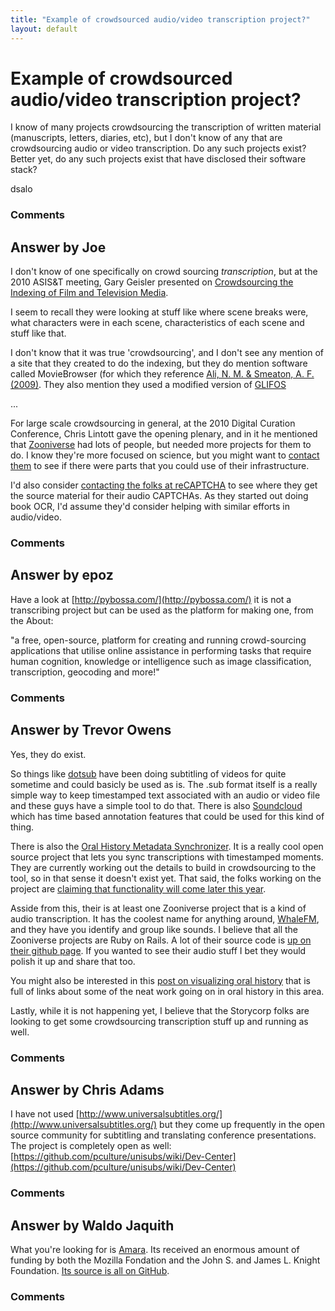 ```yaml
---
title: "Example of crowdsourced audio/video transcription project?"
layout: default
---
```

Example of crowdsourced audio/video transcription project?
=====================
I know of many projects crowdsourcing the transcription of written
material (manuscripts, letters, diaries, etc), but I don't know of any
that are crowdsourcing audio or video transcription. Do any such
projects exist? Better yet, do any such projects exist that have
disclosed their software stack?

dsalo

### Comments ###


Answer by Joe
----------------
I don't know of one specifically on crowd sourcing *transcription*, but
at the 2010 ASIS&T meeting, Gary Geisler presented on [Crowdsourcing the
Indexing of Film and Television
Media](http://asis.org/asist2010/proceedings/proceedings/ASIST_AM10/submissions/244_Final_Submission.pdf).

I seem to recall they were looking at stuff like where scene breaks
were, what characters were in each scene, characteristics of each scene
and stuff like that.

I don't know that it was true 'crowdsourcing', and I don't see any
mention of a site that they created to do the indexing, but they do
mention software called MovieBrowser (for which they reference [Ali, N.
M. & Smeaton, A. F. (2009)](http://doras.dcu.ie/14808/). They also
mention they used a modified version of [GLIFOS](http://www.glifos.com/)

...

For large scale crowdsourcing in general, at the 2010 Digital Curation
Conference, Chris Lintott gave the opening plenary, and in it he
mentioned that [Zooniverse](https://www.zooniverse.org/) had lots of
people, but needed more projects for them to do. I know they're more
focused on science, but you might want to [contact
them](https://www.zooniverse.org/researchers) to see if there were parts
that you could use of their infrastructure.

I'd also consider [contacting the folks at
reCAPTCHA](http://www.google.com/recaptcha/contact) to see where they
get the source material for their audio CAPTCHAs. As they started out
doing book OCR, I'd assume they'd consider helping with similar efforts
in audio/video.

### Comments ###

Answer by epoz
----------------
Have a look at [http://pybossa.com/](http://pybossa.com/) it is not a
transcribing project but can be used as the platform for making one,
from the About:

"a free, open-source, platform for creating and running crowd-sourcing
applications that utilise online assistance in performing tasks that
require human cognition, knowledge or intelligence such as image
classification, transcription, geocoding and more!"

### Comments ###

Answer by Trevor Owens
----------------
Yes, they do exist.

So things like [dotsub](http://dotsub.com/) have been doing subtitling
of videos for quite sometime and could basicly be used as is. The .sub
format itself is a really simple way to keep timestamped text associated
with an audio or video file and these guys have a simple tool to do
that. There is also
[Soundcloud](http://nunncenter.org/ohms-enhancing-oral-history-online/)
which has time based annotation features that could be used for this
kind of thing.

There is also the [Oral History Metadata
Synchronizer](http://nunncenter.org/ohms-enhancing-oral-history-online/).
It is a really cool open source project that lets you sync
transcriptions with timestamped moments. They are currently working out
the details to build in crowdsourcing to the tool, so in that sense it
doesn't exist yet. That said, the folks working on the project are
[claiming that functionality will come later this
year](http://engagingplaces.net/2012/04/30/webwise-2012-managing-oral-history-collections-and-projects/).

Asside from this, their is at least one Zooniverse project that is a
kind of audio transcription. It has the coolest name for anything
around, [WhaleFM](https://www.zooniverse.org/project/whalefm), and they
have you identify and group like sounds. I believe that all the
Zooniverse projects are Ruby on Rails. A lot of their source code is [up
on their github page](https://github.com/zooniverse). If you wanted to
see their audio stuff I bet they would polish it up and share that too.

You might also be interested in this [post on visualizing oral
history](http://www.visualizingthepast.org/2012/04/visualizing-oral-history/)
that is full of links about some of the neat work going on in oral
history in this area.

Lastly, while it is not happening yet, I believe that the Storycorp
folks are looking to get some crowdsourcing transcription stuff up and
running as well.

### Comments ###

Answer by Chris Adams
----------------
I have not used
[http://www.universalsubtitles.org/](http://www.universalsubtitles.org/)
but they come up frequently in the open source community for subtitling
and translating conference presentations. The project is completely open
as well:
[https://github.com/pculture/unisubs/wiki/Dev-Center](https://github.com/pculture/unisubs/wiki/Dev-Center)

### Comments ###

Answer by Waldo Jaquith
----------------
What you're looking for is [Amara](http://www.universalsubtitles.org/).
Its received an enormous amount of funding by both the Mozilla Fondation
and the John S. and James L. Knight Foundation. [Its source is all on
GitHub](https://github.com/pculture/unisubs).

### Comments ###

